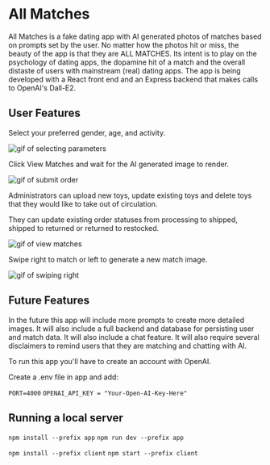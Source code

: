 # All Matches
All Matches is a fake dating app with AI generated photos of matches based on prompts set by the user. No matter how the photos hit or miss, the beauty of the app is that they are ALL MATCHES. Its intent is to play on the psychology of dating apps, the dopamine hit of a match and the overall distaste of users with mainstream (real) dating apps. The app is being developed with a React front end and an Express backend that makes calls to OpenAI's Dall-E2. 

## User Features

Select your preferred gender, age, and activity.

![gif of selecting parameters](https://media.giphy.com/media/v1.Y2lkPTc5MGI3NjExeXo1dzVoOWhncWdzb2pjazVtYTZyazBkMjRtY2o2cXZqejVnZjJnZSZlcD12MV9pbnRlcm5hbF9naWZfYnlfaWQmY3Q9Zw/1SPN1aR1Im3lj4qxYj/giphy.gif)

Click View Matches and wait for the AI generated image to render.

 ![gif of submit order](https://media.giphy.com/media/O6SvIr2AK9EGL2MVet/giphy.gif) 

Administrators can upload new toys, update existing toys and delete toys that they would like to take out of circulation.

They can update existing order statuses from processing to shipped, shipped to returned or returned to restocked.

![gif of view matches](https://media.giphy.com/media/v1.Y2lkPTc5MGI3NjExODFlenIxNXF5NmVjbzJlYTJ1ejhjanY5ZGtjY2prd2szbXJtdzdhbCZlcD12MV9pbnRlcm5hbF9naWZfYnlfaWQmY3Q9Zw/TfQHmSlNUQ0BhPLX5B/giphy.gif)

Swipe right to match or left to generate a new match image.

 ![gif of swiping right](https://media.giphy.com/media/v1.Y2lkPTc5MGI3NjExMHo2ZTVmOXozOGNyd2YxMXhhaGVubXl6NjIwdDVpN2tiOTBiam90NSZlcD12MV9pbnRlcm5hbF9naWZfYnlfaWQmY3Q9Zw/Tg8fYzHCGIBoivHHqP/giphy.gif)


## Future Features

In the future this app will include more prompts to create more detailed images. It will also include a full backend and database for persisting user and match data. It will also include a chat feature. It will also require several disclaimers to remind users that they are matching and chatting with AI. 

To run this app you'll have to create an account with OpenAI. 

Create a .env file in app and add: 

`PORT=4000`
`OPENAI_API_KEY = "Your-Open-AI-Key-Here"`

## Running a local server

```npm install --prefix app```
```npm run dev --prefix app```


```npm install --prefix client```
```npm start --prefix client```


